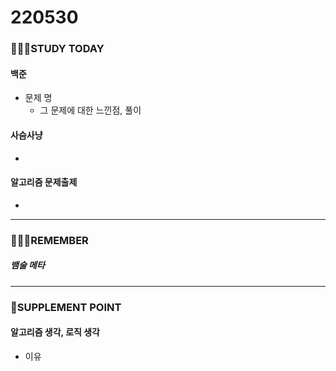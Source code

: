 # 220530

### 👨🏼‍🏫STUDY TODAY

#### 백준

- 문제 명
  - 그 문제에 대한 느낀점, 풀이



#### 사슴사냥

- 



#### 알고리즘 문제출제

- 

---

### 💆🏼‍♂️REMEMBER

##### 뱀술 메타

---

### 💫SUPPLEMENT POINT

#### 알고리즘 생각, 로직 생각

- 이유
